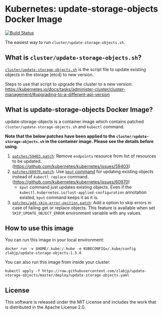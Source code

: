 # Kubernetes: update-storage-objects Docker Image

[![Build Status](https://travis-ci.org/zlabjp/update-storage-objects.svg?branch=master)](https://travis-ci.org/zlabjp/update-storage-objects)

The easiest way to run `cluster/update-storage-objects.sh`.

## What is `cluster/update-storage-objects.sh`?

[`cluster/update-storage-objects.sh`](https://github.com/kubernetes/kubernetes/blob/master/cluster/update-storage-objects.sh) is the script file to update existing objects in the storage (etcd) to new version.

Steps to use that script to upgrade the cluster to a new version: https://kubernetes.io/docs/tasks/administer-cluster/cluster-management/#upgrading-to-a-different-api-version

## What is update-storage-objects Docker Image?

update-storage-objects is a container image which contains patched `cluster/update-storage-objects.sh` and `kubectl` command.

**Note that the below patches have been applied to the `cluster/update-storage-objects.sh` in the container image. Please see the details before using.**

1. [`patches/59403.patch`](./patches/59403.patch): Remove `endpoints` resource from list of resources to be updated. (https://github.com/kubernetes/kubernetes/issues/59403)
2. [`patches/60970.patch`](./patches/60970.patch): Use [`kput` command](./cmd/kput) for updating existing objects instead of `kubectl replace` command. (https://github.com/kubernetes/kubernetes/issues/60970)
    - `kput` command just updates existing objects. Even if the `kubectl.kubernetes.io/last-applied-configuration` annotation existed, `kput` command keeps it as it is.
3. [`patches/add-skip-error-opition.patch`](./patches/add-skip-error-opition.patch): Add a option to skip errors in case of failing get or replace objects. This feature is available when set `SKIP_UPDATE_OBJECT_ERROR` environment variable with any values.

## How to use this image

You can run this image in your local environment:

```
docker run -v $HOME/.kube:/.kube -e KUBECONFIG=/.kube/config zlabjp/update-storage-objects:1.5.0
```

You can also run this image from inside your cluster:

```
kubectl apply -f https://raw.githubusercontent.com/zlabjp/update-storage-objects/master/deploy/update-storage-objects.yaml
```

## License

This software is released under the MIT License and includes the work that is distributed in the Apache License 2.0.
